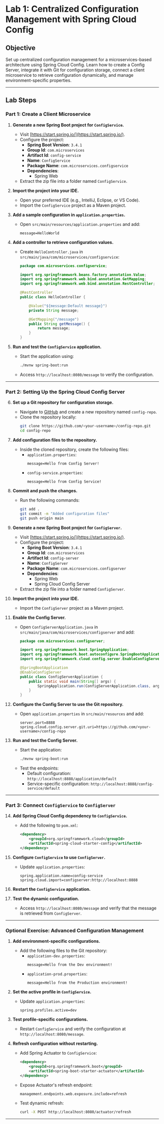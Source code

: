 # **Lab 1: Centralized Configuration Management with Spring Cloud Config**

## **Objective**
Set up centralized configuration management for a microservices-based architecture using Spring Cloud Config. Learn how to create a Config Server, integrate it with Git for configuration storage, connect a client microservice to retrieve configuration dynamically, and manage environment-specific properties.

---

## **Lab Steps**

### **Part 1: Create a Client Microservice**

1. **Generate a new Spring Boot project for `ConfigService`.**
   - Visit [https://start.spring.io/](https://start.spring.io/).
   - Configure the project:
     - **Spring Boot Version**: `3.4.1`
     - **Group Id**: `com.microservices`
     - **Artifact Id**: `config-service`
     - **Name**: `ConfigService`
     - **Package Name**: `com.microservices.configservice`
     - **Dependencies**:
       - Spring Web
   - Extract the zip file into a folder named `ConfigService`.

2. **Import the project into your IDE.**
   - Open your preferred IDE (e.g., IntelliJ, Eclipse, or VS Code).
   - Import the `ConfigService` project as a Maven project.

3. **Add a sample configuration in `application.properties`.**
   - Open `src/main/resources/application.properties` and add:
     ```properties
     message=HelloWorld
     ```

4. **Add a controller to retrieve configuration values.**
   - Create `HelloController.java` in `src/main/java/com/microservices/configservice`:
     ```java
     package com.microservices.configservice;

     import org.springframework.beans.factory.annotation.Value;
     import org.springframework.web.bind.annotation.GetMapping;
     import org.springframework.web.bind.annotation.RestController;

     @RestController
     public class HelloController {

         @Value("${message:Default message}")
         private String message;

         @GetMapping("/message")
         public String getMessage() {
             return message;
         }
     }
     ```

5. **Run and test the `ConfigService` application.**
   - Start the application using:
     ```bash
     ./mvnw spring-boot:run
     ```
   - Access `http://localhost:8080/message` to verify the configuration.

---

### **Part 2: Setting Up the Spring Cloud Config Server**

6. **Set up a Git repository for configuration storage.**
   - Navigate to [GitHub](https://github.com/) and create a new repository named `config-repo`.
   - Clone the repository locally:
     ```bash
     git clone https://github.com/<your-username>/config-repo.git
     cd config-repo
     ```

7. **Add configuration files to the repository.**
   - Inside the cloned repository, create the following files:
     - `application.properties`:
       ```properties
       message=Hello from Config Server!
       ```
     - `config-service.properties`:
       ```properties
       message=Hello from Config Service!
       ```

8. **Commit and push the changes.**
   - Run the following commands:
     ```bash
     git add .
     git commit -m "Added configuration files"
     git push origin main
     ```

9. **Generate a new Spring Boot project for `ConfigServer`.**
   - Visit [https://start.spring.io/](https://start.spring.io/).
   - Configure the project:
     - **Spring Boot Version**: `3.4.1`
     - **Group Id**: `com.microservices`
     - **Artifact Id**: `config-server`
     - **Name**: `ConfigServer`
     - **Package Name**: `com.microservices.configserver`
     - **Dependencies**:
       - Spring Web
       - Spring Cloud Config Server
   - Extract the zip file into a folder named `ConfigServer`.

10. **Import the project into your IDE.**
    - Import the `ConfigServer` project as a Maven project.

11. **Enable the Config Server.**
    - Open `ConfigServerApplication.java` in `src/main/java/com/microservices/configserver` and add:
      ```java
      package com.microservices.configserver;

      import org.springframework.boot.SpringApplication;
      import org.springframework.boot.autoconfigure.SpringBootApplication;
      import org.springframework.cloud.config.server.EnableConfigServer;

      @SpringBootApplication
      @EnableConfigServer
      public class ConfigServerApplication {
          public static void main(String[] args) {
              SpringApplication.run(ConfigServerApplication.class, args);
          }
      }
      ```

12. **Configure the Config Server to use the Git repository.**
    - Open `application.properties` in `src/main/resources` and add:
      ```properties
      server.port=8888
      spring.cloud.config.server.git.uri=https://github.com/<your-username>/config-repo
      ```

13. **Run and test the Config Server.**
    - Start the application:
      ```bash
      ./mvnw spring-boot:run
      ```
    - Test the endpoints:
      - Default configuration: `http://localhost:8888/application/default`
      - Service-specific configuration: `http://localhost:8888/config-service/default`

---

### **Part 3: Connect `ConfigService` to `ConfigServer`**

14. **Add Spring Cloud Config dependency to `ConfigService`.**
    - Add the following to `pom.xml`:
      ```xml
      <dependency>
          <groupId>org.springframework.cloud</groupId>
          <artifactId>spring-cloud-starter-config</artifactId>
      </dependency>
      ```

15. **Configure `ConfigService` to use `ConfigServer`.**
    - Update `application.properties`:
      ```properties
      spring.application.name=config-service
      spring.cloud.import=configserver:http://localhost:8888
      ```

16. **Restart the `ConfigService` application.**

17. **Test the dynamic configuration.**
    - Access `http://localhost:8080/message` and verify that the message is retrieved from `ConfigServer`.

---

### **Optional Exercise: Advanced Configuration Management**

1. **Add environment-specific configurations.**
   - Add the following files to the Git repository:
     - `application-dev.properties`:
       ```properties
       message=Hello from the Dev environment!
       ```
     - `application-prod.properties`:
       ```properties
       message=Hello from the Production environment!
       ```

2. **Set the active profile in `ConfigService`.**
   - Update `application.properties`:
     ```properties
     spring.profiles.active=dev
     ```

3. **Test profile-specific configurations.**
   - Restart `ConfigService` and verify the configuration at `http://localhost:8080/message`.

4. **Refresh configuration without restarting.**
   - Add Spring Actuator to `ConfigService`:
     ```xml
     <dependency>
         <groupId>org.springframework.boot</groupId>
         <artifactId>spring-boot-starter-actuator</artifactId>
     </dependency>
     ```
   - Expose Actuator's refresh endpoint:
     ```properties
     management.endpoints.web.exposure.include=refresh
     ```
   - Test dynamic refresh:
     ```bash
     curl -X POST http://localhost:8080/actuator/refresh
     ```

---
